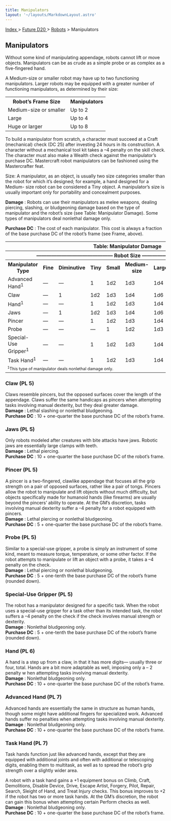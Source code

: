 ```yaml
---
title: Manipulators
layout: '~/layouts/MarkdownLayout.astro'
---
```


[ Index ](/) > [ Future D20 ](/future.d20.srd) > [Robots](/future.d20.srd/robots) > Manipulators

## Manipulators

Without some kind of manipulating appendage, robots cannot lift or move
objects. Manipulators can be as crude as a simple probe or as complex as a
five-fingered hand.

A Medium-size or smaller robot may have up to two functioning manipulators.
Larger robots may be equipped with a greater number of functioning
manipulators, as determined by their size:


<table> <tr><th>Robot’s Frame Size</th><th>Manipulators</th></tr> <tr><td>Medium-size or smaller</td><td>Up to 2</td></tr> <tr><td>Large</td><td>Up to 4</td></tr> <tr><td>Huge or larger</td><td>Up to 8</td></tr> </table>


To build a manipulator from scratch, a character must succeed at a Craft
(mechanical) check (DC 25) after investing 24 hours in its construction. A
character without a mechanical tool kit takes a –4 penalty on the skill check.
The character must also make a Wealth check against the manipulator’s purchase
DC. Mastercraft robot manipulators can be fashioned using the Mastercrafter
feat.

Size: A manipulator, as an object, is usually two size categories smaller than
the robot for which it’s designed; for example, a hand designed for a Medium-
size robot can be considered a Tiny object. A manipulator’s size is usually
important only for portability and concealment purposes.

**Damage** : Robots can use their manipulators as melee weapons, dealing
piercing, slashing, or bludgeoning damage based on the type of manipulator and
the robot’s size (see Table: Manipulator Damage). Some types of manipulators
deal nonlethal damage only.

**Purchase DC** : The cost of each manipulator. This cost is always a fraction
of the base purchase DC of the robot’s frame (see Frame, above).


<table> <tr><th colspan="10">Table: Manipulator Damage</th></tr><tr> </tr><tr><th colspan="10">——————————————— Robot Size ———————————————</th></tr><tr> </tr><tr><th>Manipulator Type</th><th>Fine</th><th>Diminutive</th><th>Tiny</th><th>Small</th><th>Medium-size</th><th>Large</th><th>Huge</th><th>Gargantuan</th><th>Colossal</th></tr><tr> </tr><tr><td>Advanced Hand<sup>1</sup></td><td>—</td><td>—</td><td>1</td><td>1d2</td><td>1d3</td><td>1d4</td><td>1d6</td><td>1d8</td><td>2d6</td></tr> <tr class="shaded"><td>Claw</td><td>—</td><td>1</td><td>1d2</td><td>1d3</td><td>1d4</td><td>1d6</td><td>1d8</td><td>2d6</td><td>2d8</td></tr> <tr><td>Hand<sup>1</sup></td><td>—</td><td>—</td><td>1</td><td>1d2</td><td>1d3</td><td>1d4</td><td>1d6</td><td>1d8</td><td>2d6</td></tr> <tr class="shaded"><td>Jaws</td><td>—</td><td>1</td><td>1d2</td><td>1d3</td><td>1d4</td><td>1d6</td><td>1d8</td><td>2d6</td><td>2d8</td></tr> <tr><td>Pincer</td><td>—</td><td>—</td><td>1</td><td>1d2</td><td>1d3</td><td>1d4</td><td>1d6</td><td>1d8</td><td>2d6</td></tr> <tr class="shaded"><td>Probe</td><td>—</td><td>—</td><td>—</td><td>1</td><td>1d2</td><td>1d3</td><td>1d4</td><td>1d6</td><td>1d8</td></tr> <tr><td>Special-Use Gripper<sup>1</sup></td><td>—</td><td>—</td><td>1</td><td>1d2</td><td>1d3</td><td>1d4</td><td>1d6</td><td>1d8</td><td>2d6</td></tr> <tr class="shaded"><td>Task Hand<sup>1</sup></td><td>—</td><td>—</td><td>1</td><td>1d2</td><td>1d3</td><td>1d4</td><td>1d6</td><td>1d8</td><td>2d6</td></tr> <tr><td colspan="10" style="text-align: left; font-size: .8em"><sup>1</sup>This type of manipulator deals nonlethal damage only.</td></tr> </table>


### Claw (PL 5)

Claws resemble pincers, but the opposed surfaces cover the length of the
appendage. Claws suffer the same handicaps as pincers when attempting tasks
involving manual dexterity, but they deal greater damage.  
**Damage** : Lethal slashing or nonlethal bludgeoning.  
**Purchase DC** : 10 + one-quarter the base purchase DC of the robot’s frame.

### Jaws (PL 5)

Only robots modeled after creatures with bite attacks have jaws. Robotic jaws
are essentially large clamps with teeth.  
**Damage** : Lethal piercing.  
**Purchase DC** : 10 + one-quarter the base purchase DC of the robot’s frame.

### Pincer (PL 5)

A pincer is a two-fingered, clawlike appendage that focuses all the grip
strength on a pair of opposed surfaces, rather like a pair of tongs. Pincers
allow the robot to manipulate and lift objects without much difficulty, but
objects specifically made for humanoid hands (like firearms) are usually
beyond the pincers’ ability to operate. At the GM’s discretion, tasks
involving manual dexterity suffer a –4 penalty for a robot equipped with
pincers.  
**Damage** : Lethal piercing or nonlethal bludgeoning.  
**Purchase DC** : 5 + one-quarter the base purchase DC of the robot’s frame.

### Probe (PL 5)

Similar to a special-use gripper, a probe is simply an instrument of some
kind, meant to measure torque, temperature, or some other factor. If the robot
attempts to manipulate or lift an object with a probe, it takes a –4 penalty
on the check.  
**Damage** : Lethal piercing or nonlethal bludgeoning.  
**Purchase DC** : 5 + one-tenth the base purchase DC of the robot’s frame
(rounded down).

### Special-Use Gripper (PL 5)

The robot has a manipulator designed for a specific task. When the robot uses
a special-use gripper for a task other than its intended task, the robot
suffers a –4 penalty on the check if the check involves manual strength or
dexterity.  
**Damage** : Nonlethal bludgeoning only.  
**Purchase DC** : 5 + one-tenth the base purchase DC of the robot’s frame
(rounded down).

### Hand (PL 6)

A hand is a step up from a claw, in that it has more digits— usually three or
four, total. Hands are a bit more adaptable as well, imposing only a – 2
penalty w hen attempting tasks involving manual dexterity.  
**Damage** : Nonlethal bludgeoning only.  
**Purchase DC** : 10 + one-quarter the base purchase DC of the robot’s frame.

### Advanced Hand (PL 7)

Advanced hands are essentially the same in structure as human hands, though
some might have additional fingers for specialized work. Advanced hands suffer
no penalties when attempting tasks involving manual dexterity.  
**Damage** : Nonlethal bludgeoning only.  
**Purchase DC** : 10 + one-quarter the base purchase DC of the robot’s frame.

### Task Hand (PL 7)

Task hands function just like advanced hands, except that they are equipped
with additional joints and often with additional or telescoping digits,
enabling them to multitask, as well as to spread the robot’s grip strength
over a slightly wider area.

A robot with a task hand gains a +1 equipment bonus on Climb, Craft,
Demolitions, Disable Device, Drive, Escape Artist, Forgery, Pilot, Repair,
Search, Sleight of Hand, and Treat Injury checks. This bonus improves to +2 if
the robot has two or more task hands. At the GM’s discretion, the robot can
gain this bonus when attempting certain Perform checks as well.  
**Damage** : Nonlethal bludgeoning only.  
**Purchase DC** : 10 + one-quarter the base purchase DC of the robot’s frame.


